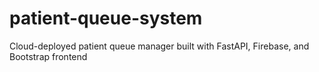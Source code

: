 # patient-queue-system
Cloud-deployed patient queue manager built with FastAPI, Firebase, and Bootstrap frontend
